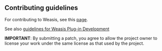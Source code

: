 ## Contributing guidelines

For contributing to Weasis, see this [page](https://nroduit.github.io/en/get-involved/).

See
also [guidelines for Weasis Plug-in Development](https://nroduit.github.io/en/getting-started/guidelines/)

**IMPORTANT**: By submitting a patch, you agree to allow the project owner to license your work
under the same license as that used by the project.